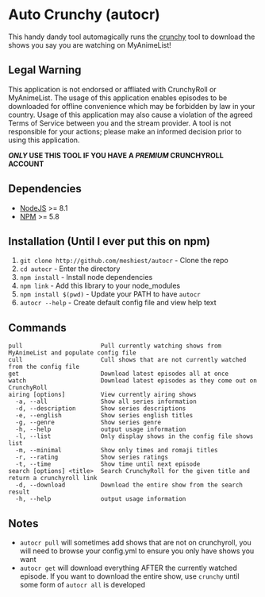 # Auto Crunchy (autocr)

This handy dandy tool automagically runs the [crunchy](https://github.com/Godzil/Crunchy) tool to download the shows you say you are watching on MyAnimeList!

## Legal Warning

This application is not endorsed or affliated with CrunchyRoll or MyAnimeList. The usage of this application enables episodes to be downloaded for offline convenience which may be forbidden by law in your country. Usage of this application may also cause a violation of the agreed Terms of Service between you and the stream provider. A tool is not responsible for your actions; please make an informed decision prior to using this application.

***ONLY* USE THIS TOOL IF YOU HAVE A *PREMIUM* CRUNCHYROLL ACCOUNT**

## Dependencies

* [NodeJS](https://nodejs.org/) >= 8.1
* [NPM](https://www.npmjs.org/) >= 5.8

## Installation (Until I ever put this on npm)

1. `git clone http://github.com/meshiest/autocr` - Clone the repo
2. `cd autocr` - Enter the directory
3. `npm install` - Install node dependencies
4. `npm link` - Add this library to your node_modules
5. `npm install $(pwd)` - Update your PATH to have `autocr`
6. `autocr --help` - Create default config file and view help text

## Commands

    pull                      Pull currently watching shows from MyAnimeList and populate config file
    cull                      Cull shows that are not currently watched from the config file
    get                       Download latest episodes all at once
    watch                     Download latest episodes as they come out on CrunchyRoll
    airing [options]          View currently airing shows
      -a, --all               Show all series information
      -d, --description       Show series descriptions
      -e, --english           Show series english titles
      -g, --genre             Show series genre
      -h, --help              output usage information
      -l, --list              Only display shows in the config file shows list
      -m, --minimal           Show only times and romaji titles
      -r, --rating            Show series ratings
      -t, --time              Show time until next episode
    search [options] <title>  Search CrunchyRoll for the given title and return a crunchyroll link
      -d, --download          Download the entire show from the search result
      -h, --help              output usage information


## Notes

* `autocr pull` will sometimes add shows that are not on crunchyroll, you will need to browse your config.yml to ensure you only have shows you want
* `autocr get` will download everything AFTER the currently watched episode. If you want to download the entire show, use `crunchy` until some form of `autocr all` is developed

